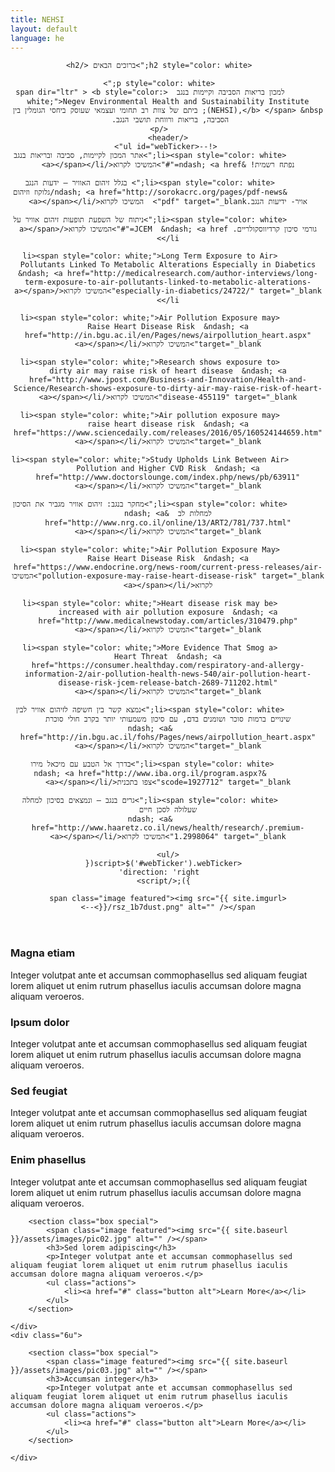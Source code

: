 ```yaml
---
title: NEHSI
layout: default
language: he
---
```

<section class="box special" style="background: none;">
	<header class="major" style="direction: rtl;">
	
		<h2 style="color: white;">ברוכים הבאים </h2>
		
		<p style="color: white;">
			למכון בריאות הסביבה וקיימות בנגב  <span dir="ltr" > <b style="color: white;">Negev Environmental Health and Sustainability Institute (NEHSI),</b> </span> &nbsp; ביתם של צוות רב תחומי ועצמאי שעוסק ביחסי הגומלין בין הסביבה, בריאות ורווחת תושבי הנגב. 
		</p>
	</header>
	 <!--<ul id="webTicker">
			<li><span style="color: white;">אתר המכון לקיימות, סביבה ובריאות בנגב נפתח רשמית! &ndash; <a href="#">המשיכו לקרוא</a></span></li>

			<li><span style="color: white;"> בגלל זיהום האוויר – ידעות הנגב
			&ndash; <a href="http://sorokacrc.org/pages/pdf-news/גלוקוז וזיהום אויר- ידיעות הנגב.pdf" target="_blank">  המשיכו לקרוא</a></span></li>

			<li><span style="color: white;">ניתוח של השפעת תופעות זיהום אוויר על גורמי סיכון קרדיווסקולריים. JCEM  &ndash; <a href="#">המשיכו לקרוא</a></span></li>

			<li><span style="color: white;">Long Term Exposure to Air Pollutants Linked To Metabolic Alterations Especially in Diabetics  &ndash; <a href="http://medicalresearch.com/author-interviews/long-term-exposure-to-air-pollutants-linked-to-metabolic-alterations-especially-in-diabetics/24722/" target="_blank">המשיכו לקרוא</a></span></li>

			<li><span style="color: white;">Air Pollution Exposure may Raise Heart Disease Risk  &ndash; <a href="http://in.bgu.ac.il/en/Pages/news/airpollution_heart.aspx" target="_blank">המשיכו לקרוא</a></span></li>

			<li><span style="color: white;">Research shows exposure to dirty air may raise risk of heart disease  &ndash; <a href="http://www.jpost.com/Business-and-Innovation/Health-and-Science/Research-shows-exposure-to-dirty-air-may-raise-risk-of-heart-disease-455119" target="_blank">המשיכו לקרוא</a></span></li>

			<li><span style="color: white;">Air pollution exposure may raise heart disease risk  &ndash; <a href="https://www.sciencedaily.com/releases/2016/05/160524144659.htm" target="_blank">המשיכו לקרוא</a></span></li>

			<li><span style="color: white;">Study Upholds Link Between Air Pollution and Higher CVD Risk  &ndash; <a href="http://www.doctorslounge.com/index.php/news/pb/63911" target="_blank">המשיכו לקרוא</a></span></li>

			<li><span style="color: white;">מחקר בנגב: זיהום אוויר מגביר את הסיכון למחלות לב  &ndash; <a href="http://www.nrg.co.il/online/13/ART2/781/737.html" target="_blank">המשיכו לקרוא</a></span></li>

			<li><span style="color: white;">Air Pollution Exposure May Raise Heart Disease Risk  &ndash; <a href="https://www.endocrine.org/news-room/current-press-releases/air-pollution-exposure-may-raise-heart-disease-risk" target="_blank">המשיכו לקרוא</a></span></li>

			<li><span style="color: white;">Heart disease risk may be increased with air pollution exposure  &ndash; <a href="http://www.medicalnewstoday.com/articles/310479.php" target="_blank">המשיכו לקרוא</a></span></li>

			<li><span style="color: white;">More Evidence That Smog a Heart Threat  &ndash; <a href="https://consumer.healthday.com/respiratory-and-allergy-information-2/air-pollution-health-news-540/air-pollution-heart-disease-risk-jcem-release-batch-2689-711202.html" target="_blank">המשיכו לקרוא</a></span></li>

			<li><span style="color: white;">נמצא קשר בין חשיפה לזיהום אוויר לבין שינויים ברמות סוכר ושומנים בדם, עם סיכון משמעותי יותר בקרב חולי סוכרת
			&ndash; <a href="http://in.bgu.ac.il/fohs/Pages/news/airpollution_heart.aspx" target="_blank">המשיכו לקרוא</a></span></li>

			<li><span style="color: white;">בדרך אל הטבע עם מיכאל מירו 
			&ndash; <a href="http://www.iba.org.il/program.aspx?scode=1927712" target="_blank">צפו בתכנית</a></span></li>

			<li><span style="color: white;">גרים בנגב – ונמצאים בסיכון למחלה שעלולה לסכן חיים
			&ndash; <a href="http://www.haaretz.co.il/news/health/research/.premium-1.2998064" target="_blank">המשיכו לקרוא</a></span></li>

	</ul>
	  <script>$('#webTicker').webTicker({
		direction: 'right'
	  });</script>
		
	<span class="image featured"><img src="{{ site.imgurl }}/rsz_1b7dust.png" alt="" /></span>-->
</section>



<section class="box special features">
	<div class="features-row">
		<section>
			<span class="icon major fa-bolt accent2"></span>
			<h3>Magna etiam</h3>
			<p>Integer volutpat ante et accumsan commophasellus sed aliquam feugiat lorem aliquet ut enim rutrum phasellus iaculis accumsan dolore magna aliquam veroeros.</p>
		</section>
		<section>
			<span class="icon major fa-area-chart accent3"></span>
			<h3>Ipsum dolor</h3>
			<p>Integer volutpat ante et accumsan commophasellus sed aliquam feugiat lorem aliquet ut enim rutrum phasellus iaculis accumsan dolore magna aliquam veroeros.</p>
		</section>
	</div>
	<div class="features-row">
		<section>
			<span class="icon major fa-cloud accent4"></span>
			<h3>Sed feugiat</h3>
			<p>Integer volutpat ante et accumsan commophasellus sed aliquam feugiat lorem aliquet ut enim rutrum phasellus iaculis accumsan dolore magna aliquam veroeros.</p>
		</section>
		<section>
			<span class="icon major fa-lock accent5"></span>
			<h3>Enim phasellus</h3>
			<p>Integer volutpat ante et accumsan commophasellus sed aliquam feugiat lorem aliquet ut enim rutrum phasellus iaculis accumsan dolore magna aliquam veroeros.</p>
		</section>
	</div>
</section>

<div class="row">
	<div class="6u">

		<section class="box special">
			<span class="image featured"><img src="{{ site.baseurl }}/assets/images/pic02.jpg" alt="" /></span>
			<h3>Sed lorem adipiscing</h3>
			<p>Integer volutpat ante et accumsan commophasellus sed aliquam feugiat lorem aliquet ut enim rutrum phasellus iaculis accumsan dolore magna aliquam veroeros.</p>
			<ul class="actions">
				<li><a href="#" class="button alt">Learn More</a></li>
			</ul>
		</section>

	</div>
	<div class="6u">

		<section class="box special">
			<span class="image featured"><img src="{{ site.baseurl }}/assets/images/pic03.jpg" alt="" /></span>
			<h3>Accumsan integer</h3>
			<p>Integer volutpat ante et accumsan commophasellus sed aliquam feugiat lorem aliquet ut enim rutrum phasellus iaculis accumsan dolore magna aliquam veroeros.</p>
			<ul class="actions">
				<li><a href="#" class="button alt">Learn More</a></li>
			</ul>
		</section>

	</div>
</div>

